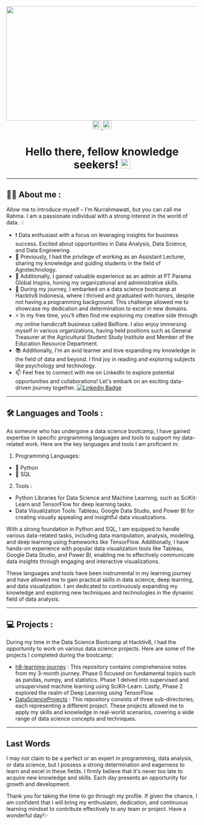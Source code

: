 <div id="header" align="center">
  <img src="https://media.giphy.com/media/BferOKonYOspm28AiB/giphy.gif" width="600" height="300"/>

</div>
<div id="badges" align="center">
  <a href="https://www.linkedin.com/in/nurrahmawatii/">
    <img src="https://img.shields.io/badge/LinkedIn-blue?style=for-the-badge&logo=linkedin&logoColor=white" alt="LinkedIn Badge" height="23"/>
  </a>
  <img src="https://komarev.com/ghpvc/?username=Nurrahmawatii&style=flat-square&color=blue" alt="" height="23"/>
  </br>
  <h1>
  Hello there, fellow knowledge seekers! 
  <img src="https://media.giphy.com/media/hvRJCLFzcasrR4ia7z/giphy.gif" width="25"/>
</h1>
</div>

---

## 👨‍💻 About me :

Allow me to introduce myself – I'm Nurrahmawati, but you can call me Rahma. I am a passionate individual with a strong interest in the world of data. 💡

- :exclamation: Data enthusiast with a focus on leveraging insights for business success. Excited about opportunities in Data Analysis, Data Science, and Data Engineering.
- 🔭 Previously, I had the privilege of working as an Assistant Lecturer, sharing my knowledge and guiding students in the field of Agrotechnology.
- :office: Additionally, I gained valuable experience as an admin at PT Parama Global Inspira, honing my organizational and administrative skills.
- 🌱 During my journey, I embarked on a data science bootcamp at Hacktiv8 Indonesia, where I thrived and graduated with honors, despite not having a programming background. This challenge allowed me to showcase my dedication and determination to excel in new domains.
- ⚡ In my free time, you'll often find me exploring my creative side through my online handicraft business called Belfiore. I also enjoy immersing myself in various organizations, having held positions such as General Treasurer at the Agricultural Student Study Institute and Member of the Education Resource Department.
- 📚 Additionally, I'm an avid learner and love expanding my knowledge in the field of data and beyond. I find joy in reading and exploring subjects like psychology and technology.
- 📫 Feel free to connect with me on LinkedIn to explore potential opportunities and collaborations! Let's embark on an exciting data-driven journey together. [![Linkedin Badge](https://img.shields.io/badge/-kakbar-blue?style=flat&logo=Linkedin&logoColor=white)](https://www.linkedin.com/in/nurrahmawatii/)

---

## 🛠️ Languages and Tools :

As someone who has undergone a data science bootcamp, I have gained expertise in specific programming languages and tools to support my data-related work. Here are the key languages and tools I am proficient in:

1. Programming Languages:
  * :mechanical_arm: Python
  * :mechanical_arm: SQL
2. Tools :
  * Python Libraries for Data Science and Machine Learning, such as SciKit-Learn and TensorFlow for deep learning tasks.
  * Data Visualization Tools: Tableau, Google Data Studio, and Power BI for creating visually appealing and insightful data visualizations.

With a strong foundation in Python and SQL, I am equipped to handle various data-related tasks, including data manipulation, analysis, modeling, and deep learning using frameworks like TensorFlow. Additionally, I have hands-on experience with popular data visualization tools like Tableau, Google Data Studio, and Power BI, enabling me to effectively communicate data insights through engaging and interactive visualizations.

These languages and tools have been instrumental in my learning journey and have allowed me to gain practical skills in data science, deep learning, and data visualization. I am dedicated to continuously expanding my knowledge and exploring new techniques and technologies in the dynamic field of data analysis.
  
---

## :computer: Projects :

During my time in the Data Science Bootcamp at Hacktiv8, I had the opportunity to work on various data science projects. Here are some of the projects I completed during the bootcamp:

- [h8-learning-journey](https://github.com/Nurrahmawatii/h8-learning-journey) : This repository contains comprehensive notes from my 3-month journey. Phase 0 focused on fundamental topics such as pandas, numpy, and statistics. Phase 1 delved into supervised and unsupervised machine learning using SciKit-Learn. Lastly, Phase 2 explored the realm of Deep Learning using TensorFlow.
- [DataScienceProjects](https://github.com/Nurrahmawatii/DataScienceProjects) : This repository consists of three sub-directories, each representing a different project. These projects allowed me to apply my skills and knowledge in real-world scenarios, covering a wide range of data science concepts and techniques.

---

## Last Words

I may not claim to be a perfect or an expert in programming, data analysis, or data science, but I possess a strong determination and eagerness to learn and excel in these fields. I firmly believe that it's never too late to acquire new knowledge and skills. Each day presents an opportunity for growth and development.

Thank you for taking the time to go through my profile. If given the chance, I am confident that I will bring my enthusiasm, dedication, and continuous learning mindset to contribute effectively to any team or project. Have a wonderful day!✨
